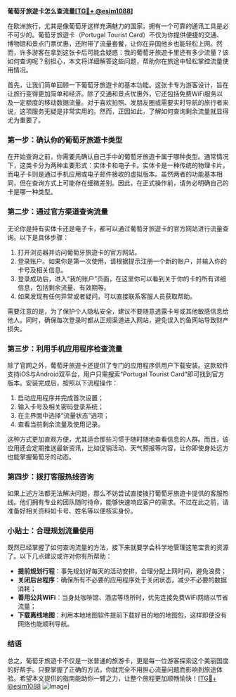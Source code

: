 **葡萄牙旅遊卡怎么查流量[[TG💪+ @esim1088](https://t.me/s/esim1088)]**

在欧洲旅行，尤其是像葡萄牙这样充满魅力的国家，拥有一个可靠的通讯工具是必不可少的。葡萄牙旅遊卡（Portugal Tourist Card）不仅为你提供便捷的交通、博物馆和景点门票优惠，还附带了流量套餐，让你在异国他乡也能轻松上网。然而，许多游客在拿到这张卡后可能会疑惑：我的葡萄牙旅遊卡里还有多少流量？该如何查询呢？别担心，本文将详细解答这些问题，帮助你在旅途中轻松掌控流量使用情况。

首先，让我们简单回顾一下葡萄牙旅遊卡的基本功能。这张卡专为游客设计，旨在让旅行变得更加简单和经济。除了交通和景点优惠外，它还包括免费WiFi服务以及一定额度的移动数据流量。对于喜欢拍照、发朋友圈或需要实时导航的旅行者来说，这项服务无疑是非常实用的。然而，正因如此，了解如何查询剩余流量就显得尤为重要了。

### **第一步：确认你的葡萄牙旅遊卡类型**

在开始查询之前，你需要先确认自己手中的葡萄牙旅遊卡属于哪种类型。通常情况下，这类卡分为两种主要形式：实体卡和电子卡。实体卡是一种传统的物理卡片，而电子卡则是通过手机应用或电子邮件接收的虚拟版本。虽然两者的功能基本相同，但在查询方式上可能存在细微差别。因此，在正式操作前，请务必明确自己的卡是哪一种类型。

### **第二步：通过官方渠道查询流量**

无论你是持有实体卡还是电子卡，都可以通过葡萄牙旅遊卡的官方网站进行流量查询。以下是具体步骤：

1. 打开浏览器并访问葡萄牙旅遊卡的官方网站。
2. 登录账户。如果你是第一次使用，请根据提示注册一个新的账户，并输入你的卡号及相关信息。
3. 登录成功后，进入“我的账户”页面，在这里你可以看到关于你的卡的所有详细信息，包括剩余流量、有效期等。
4. 如果发现有任何异常或者疑问，可以直接联系客服人员获取帮助。

需要注意的是，为了保护个人隐私安全，建议不要随意透露卡号或其他敏感信息给他人。同时，确保每次登录时都从正规渠道进入网站，避免误入钓鱼网站导致财产损失。

### **第三步：利用手机应用程序检查流量**

除了官网之外，葡萄牙旅遊卡还提供了专门的应用程序供用户下载安装。这款软件支持iOS与Android双平台，用户只需搜索“Portugal Tourist Card”即可找到官方版本。安装完成后，按照以下流程操作：

1. 启动应用程序并完成首次设置；
2. 输入卡号及相关密码登录系统；
3. 在主界面中选择“流量状态”选项；
4. 查看当前剩余流量及使用记录。

这种方式更加直观方便，尤其适合那些习惯于随时随地查看信息的人群。而且，该应用还会定期推送最新资讯，比如促销活动、天气预报等内容，让你即使身处远方也能掌握葡萄牙的动态。

### **第四步：拨打客服热线咨询**

如果上述方法都无法解决问题，那么不妨尝试直接拨打葡萄牙旅遊卡提供的客服热线。他们拥有专业的团队随时待命，能够快速响应客户的需求。不过在此之前，请准备好相关资料如卡号、姓名等以便核实身份。

### **小贴士：合理规划流量使用**

既然已经掌握了如何查询流量的方法，接下来就要学会科学地管理这笔宝贵的资源了。以下几点建议或许对你有所帮助：

- **提前规划行程**：事先规划好每天的活动安排，合理分配上网时间，避免浪费；
- **关闭后台程序**：确保所有不必要的应用程序处于关闭状态，减少不必要的数据消耗；
- **善用公共WiFi**：当身处咖啡馆、酒店等场所时，优先连接免费WiFi网络以节省流量；
- **下载离线地图**：利用本地地图软件提前下载好目的地的地图包，这样即便没有网络也能顺利导航。

### **结语**

总之，葡萄牙旅遊卡不仅是一张普通的旅游卡，更是每一位游客探索这个美丽国度的好帮手。只要掌握了正确的方法，你就完全不用担心流量问题而影响到旅途体验。希望本文提供的指南能助你一臂之力，让整个旅程更加顺畅愉快！[[TG💪+ @esim1088](https://t.me/s/esim1088) ![Image](https://i.postimg.cc/4NQfJmqS/Snipaste-2025-05-13-00-14-12.png)]